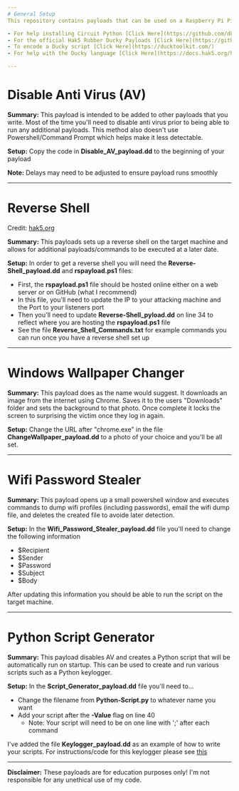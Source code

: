 ```yaml
---
# General Setup 
This repository contains payloads that can be used on a Raspberry Pi Pico using Circuit Python. These payloads can also be used for Hak5 Rubber Ducky's but you'll need to encode the payload instead.

- For help installing Circuit Python [Click Here](https://github.com/dbisu/pico-ducky)
- For the official Hak5 Rubber Ducky Payloads [Click Here](https://github.com/hak5/usbrubberducky-payloads)
- To encode a Ducky script [Click Here](https://ducktoolkit.com/)
- For help with the Ducky language [Click Here](https://docs.hak5.org/hc/en-us/articles/360010555153-Ducky-Script-the-USB-Rubber-Ducky-language)

---
```


# Disable Anti Virus (AV)
**Summary:** This payload is intended to be added to other payloads that you write. Most of the time you'll need to disable anti virus prior to being able to run any additional payloads. This method also doesn't use Powershell/Command Prompt which helps make it less detectable.

**Setup:** Copy the code in **Disable_AV_payload.dd** to the beginning of your payload

**Note:** Delays may need to be adjusted to ensure payload runs smoothly

---

# Reverse Shell
Credit: [hak5.org](https://docs.hak5.org/hc/en-us/articles/360010555233-How-to-Get-a-Reverse-Shell-in-3-Seconds-with-the-USB-Rubber-Ducky)

**Summary:** This payloads sets up a reverse shell on the target machine and allows for additional payloads/commands to be executed at a later date.

**Setup:** In order to get a reverse shell you will need the **Reverse-Shell_payload.dd** and **rspayload.ps1** files:
- First, the **rspayload.ps1** file should be hosted online either on a web server or on GitHub (what I recommend)
- In this file, you'll need to update the IP to your attacking machine and the Port to your listeners port
- Then you'll need to update **Reverse-Shell_pyload.dd** on line 34 to reflect where you are hosting the **rspayload.ps1** file
- See the file **Reverse_Shell_Commands.txt** for example commands you can run once you have a reverse shell set up
---

# Windows Wallpaper Changer
**Summary:** This payload does as the name would suggest. It downloads an image from the internet using Chrome. Saves it to the users "Downloads" folder and sets the background to that photo. Once complete it locks the screen to surprising the victim once they log in again.

**Setup:** Change the URL after "chrome.exe" in the file **ChangeWallpaper_payload.dd** to a photo of your choice and you'll be all set.

---
# Wifi Password Stealer
**Summary:** This payload opens up a small powershell window and executes commands to dump wifi profiles (including passwords), email the wifi dump file, and deletes the created file to avoide later detection.

**Setup:** In the **Wifi_Password_Stealer_payload.dd** file you'll need to change the following information
- $Recipient
- $Sender
- $Password
- $Subject
- $Body

After updating this information you should be able to run the script on the target machine.

---
# Python Script Generator
**Summary:** This payload disables AV and creates a Python script that will be automatically run on startup. This can be used to create and run various scripts such as a Python keylogger.

**Setup:** In the **Script_Generator_payload.dd** file you'll need to...
- Change the filename from **Python-Script.py** to whatever name you want
- Add your script after the **-Value** flag on line 40
  - Note: Your script will need to be on one line with ';' after each command

I've added the file **Keylogger_payload.dd** as an example of how to write your scripts. For instructions/code for this keylogger please see [this](https://github.com/TylerPaplham/Python-Projects)

---
**Disclaimer:** These payloads are for education purposes only! I'm not responsible for any unethical use of my code.




